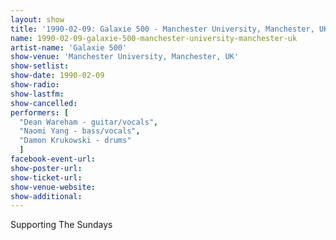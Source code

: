 ```yaml
---
layout: show
title: '1990-02-09: Galaxie 500 - Manchester University, Manchester, UK'
name: 1990-02-09-galaxie-500-manchester-university-manchester-uk
artist-name: 'Galaxie 500'
show-venue: 'Manchester University, Manchester, UK'
show-setlist: 
show-date: 1990-02-09
show-radio: 
show-lastfm: 
show-cancelled: 
performers: [
  "Dean Wareham - guitar/vocals",
  "Naomi Yang - bass/vocals",
  "Damon Krukowski - drums"
  ]
facebook-event-url: 
show-poster-url: 
show-ticket-url: 
show-venue-website: 
show-additional: 
---
```


Supporting The Sundays